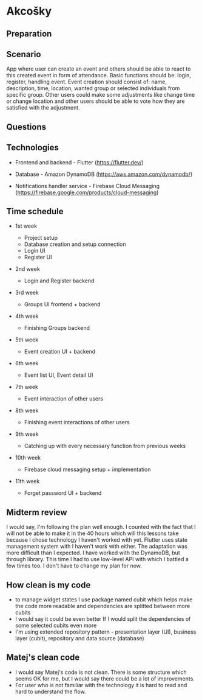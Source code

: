 # Akcošky

## Preparation

## Scenario

App where user can create an event and others should be able to react to this created event in form of attendance. Basic functions should be: login, register, handling event. Event creation should consist of: name, description, time, location, wanted group 
or selected individuals from specific group. Other users could make some adjustments like change time or change location and other users should be able to vote how they are satisfied with the adjustment. 

## Questions

## Technologies

* Frontend and backend - Flutter (https://flutter.dev/)
  
* Database - Amazon DynamoDB (https://aws.amazon.com/dynamodb/)

* Notifications handler service - Firebase Cloud Messaging (https://firebase.google.com/products/cloud-messaging)


## Time schedule

* 1st week 
  * Project setup
  * Database creation and setup connection
  * Login UI
  * Register UI

* 2nd week
  * Login and Register backend

* 3rd week
  * Groups UI frontend + backend

* 4th week
  * Finishing Groups backend

* 5th week
  * Event creation UI + backend

* 6th week
  * Event list UI, Event detail UI

* 7th week
  * Event interaction of other users

* 8th week
  * Finishing event interactions of other users

* 9th week
  * Catching up with every necessary function from previous weeks

* 10th week
  * Firebase cloud messaging setup + implementation

* 11th week
  * Forget password UI + backend

## Midterm review

I would say, I'm following the plan well enough. I counted with the fact that I will not be able to make it in the 40 hours which will this lessons take because I chose technology I haven't worked with yet. Flutter uses state management system with I haven't work with either. The adaptation was more difficult than I expected. I have worked with the DynamoDB, but through library. This time I had to use low-level API with which I battled a few times too. I don't have to change my plan for now.

## How clean is my code

* to manage widget states I use package named cubit which helps make the code more readable and dependencies are splitted between more cubits
* I would say it could be even better If I would split the dependencies of some selected cubits even more
* I'm using extended repository pattern - presentation layer (UI), business layer (cubit), repository and data source (database)

## Matej's clean code
* I would say Matej's code is not clean. There is some structure which seems OK for me, but I would say there could be a lot of improvements.
* For user who is not familiar with the technology it is hard to read and hard to understand the flow.


